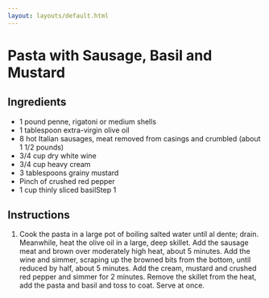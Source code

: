 ```yaml
---
layout: layouts/default.html
---
```


# Pasta with Sausage, Basil and Mustard

## Ingredients

* 1 pound penne, rigatoni or medium shells
* 1 tablespoon extra-virgin olive oil
* 8 hot Italian sausages, meat removed from casings and crumbled (about 1 1/2 pounds)
* 3/4 cup dry white wine
* 3/4 cup heavy cream
* 3 tablespoons grainy mustard
* Pinch of crushed red pepper
* 1 cup thinly sliced basilStep 1
 
## Instructions

1. Cook the pasta in a large pot of boiling salted water until al dente; drain. Meanwhile, heat the olive oil in a large, deep skillet. Add the sausage meat and brown over moderately high heat, about 5 minutes. Add the wine and simmer, scraping up the browned bits from the bottom, until reduced by half, about 5 minutes. Add the cream, mustard and crushed red pepper and simmer for 2 minutes. Remove the skillet from the heat, add the pasta and basil and toss to coat. Serve at once. 